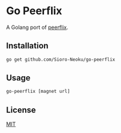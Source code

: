 # Go Peerflix

A Golang port of [peerflix](https://github.com/mafintosh/peerflix).

## Installation
```sh
go get github.com/Sioro-Neoku/go-peerflix
```

## Usage
```sh
go-peerflix [magnet url]
```

## License
[MIT](https://raw.githubusercontent.com/Sioro-Neoku/go-peerflix/master/LICENSE)

